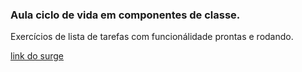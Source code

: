 ### Aula ciclo de vida em componentes de classe.

Exercícios de lista de tarefas com funcionálidade prontas e rodando.

[link do surge](silent-loss.surge.sh)